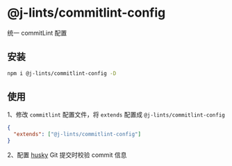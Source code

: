 # @j-lints/commitlint-config

统一 commitLint 配置

## 安装

```bash
npm i @j-lints/commitlint-config -D
```

## 使用

1、修改 `commitlint` 配置文件，将 `extends` 配置成 `@j-lints/commitlint-config`

```json
{
  "extends": ["@j-lints/commitlint-config"]
}
```

2、配置 [husky](https://github.com/typicode/husky) Git 提交时校验 commit 信息
